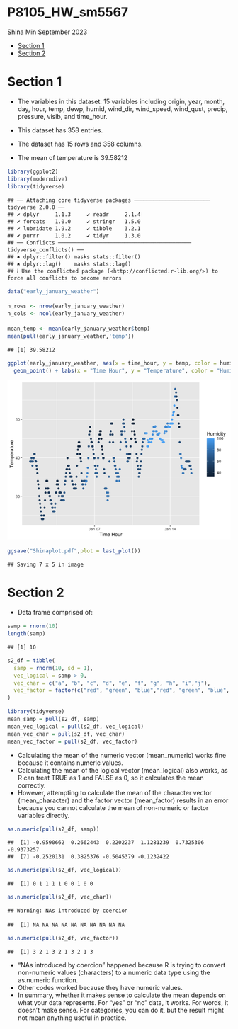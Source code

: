 P8105_HW_sm5567
================
Shina Min
September 2023

- [Section 1](#section-1)
- [Section 2](#section-2)

# Section 1

- The variables in this dataset: 15 variables including origin, year,
  month, day, hour, temp, dewp, humid, wind_dir, wind_speed, wind_qust,
  precip, pressure, visib, and time_hour.

- This dataset has 358 entries.

- The dataset has 15 rows and 358 columns.

- The mean of temperature is 39.58212

``` r
library(ggplot2)
library(moderndive)
library(tidyverse)
```

    ## ── Attaching core tidyverse packages ──────────────────────── tidyverse 2.0.0 ──
    ## ✔ dplyr     1.1.3     ✔ readr     2.1.4
    ## ✔ forcats   1.0.0     ✔ stringr   1.5.0
    ## ✔ lubridate 1.9.2     ✔ tibble    3.2.1
    ## ✔ purrr     1.0.2     ✔ tidyr     1.3.0
    ## ── Conflicts ────────────────────────────────────────── tidyverse_conflicts() ──
    ## ✖ dplyr::filter() masks stats::filter()
    ## ✖ dplyr::lag()    masks stats::lag()
    ## ℹ Use the conflicted package (<http://conflicted.r-lib.org/>) to force all conflicts to become errors

``` r
data("early_january_weather")

n_rows <- nrow(early_january_weather)
n_cols <- ncol(early_january_weather)

mean_temp <- mean(early_january_weather$temp) 
mean(pull(early_january_weather,'temp'))
```

    ## [1] 39.58212

``` r
ggplot(early_january_weather, aes(x = time_hour, y = temp, color = humid)) + 
  geom_point() + labs(x = "Time Hour", y = "Temperature", color = "Humidity")
```

![](p8105_hw1_sm5567_files/figure-gfm/unnamed-chunk-1-1.png)<!-- -->

``` r
ggsave("Shinaplot.pdf",plot = last_plot())
```

    ## Saving 7 x 5 in image

# Section 2

- Data frame comprised of:

``` r
samp = rnorm(10)
length(samp)
```

    ## [1] 10

``` r
s2_df = tibble(
  samp = rnorm(10, sd = 1),
  vec_logical = samp > 0,
  vec_char = c("a", "b", "c", "d", "e", "f", "g", "h", "i","j"),
  vec_factor = factor(c("red", "green", "blue","red", "green", "blue", "red","green","blue", "red"))
)
```

``` r
library(tidyverse)
mean_samp = pull(s2_df, samp)
mean_vec_logical = pull(s2_df, vec_logical)
mean_vec_char = pull(s2_df, vec_char)
mean_vec_factor = pull(s2_df, vec_factor)
```

- Calculating the mean of the numeric vector (mean_numeric) works fine
  because it contains numeric values.
- Calculating the mean of the logical vector (mean_logical) also works,
  as R can treat TRUE as 1 and FALSE as 0, so it calculates the mean
  correctly.
- However, attempting to calculate the mean of the character vector
  (mean_character) and the factor vector (mean_factor) results in an
  error because you cannot calculate the mean of non-numeric or factor
  variables directly.

``` r
as.numeric(pull(s2_df, samp))
```

    ##  [1] -0.9590662  0.2662443  0.2202237  1.1281239  0.7325306 -0.9373257
    ##  [7] -0.2520131  0.3825376 -0.5045379 -0.1232422

``` r
as.numeric(pull(s2_df, vec_logical))
```

    ##  [1] 0 1 1 1 1 0 0 1 0 0

``` r
as.numeric(pull(s2_df, vec_char))
```

    ## Warning: NAs introduced by coercion

    ##  [1] NA NA NA NA NA NA NA NA NA NA

``` r
as.numeric(pull(s2_df, vec_factor))
```

    ##  [1] 3 2 1 3 2 1 3 2 1 3

- “NAs introduced by coercion” happened because R is trying to convert
  non-numeric values (characters) to a numeric data type using the
  as.numeric function.
- Other codes worked because they have numeric values.
- In summary, whether it makes sense to calculate the mean depends on
  what your data represents. For “yes” or “no” data, it works. For
  words, it doesn’t make sense. For categories, you can do it, but the
  result might not mean anything useful in practice.
